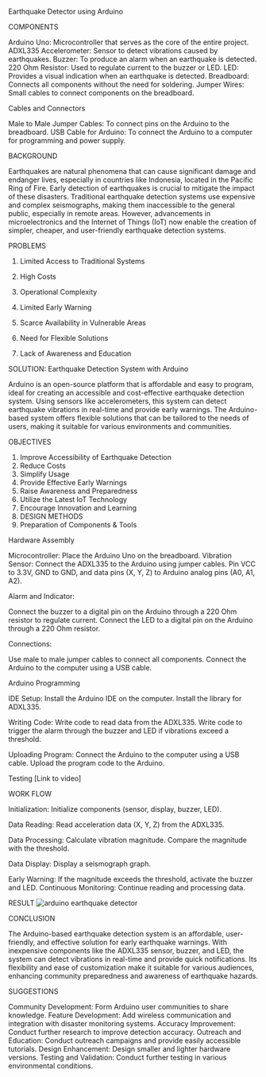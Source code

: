 Earthquake Detector using Arduino



COMPONENTS

Arduino Uno: Microcontroller that serves as the core of the entire project.
ADXL335 Accelerometer: Sensor to detect vibrations caused by earthquakes.
Buzzer: To produce an alarm when an earthquake is detected.
220 Ohm Resistor: Used to regulate current to the buzzer or LED.
LED: Provides a visual indication when an earthquake is detected.
Breadboard: Connects all components without the need for soldering.
Jumper Wires: Small cables to connect components on the breadboard.


Cables and Connectors

Male to Male Jumper Cables: To connect pins on the Arduino to the breadboard.
USB Cable for Arduino: To connect the Arduino to a computer for programming and power supply.


BACKGROUND

Earthquakes are natural phenomena that can cause significant damage and endanger lives, especially in countries like Indonesia, located in the Pacific Ring of Fire. Early detection of earthquakes is crucial to mitigate the impact of these disasters.
Traditional earthquake detection systems use expensive and complex seismographs, making them inaccessible to the general public, especially in remote areas. However, advancements in microelectronics and the Internet of Things (IoT) now enable the creation of simpler, cheaper, and user-friendly earthquake detection systems.


PROBLEMS

1. Limited Access to Traditional Systems

2. High Costs

3. Operational Complexity

4. Limited Early Warning
  
6. Scarce Availability in Vulnerable Areas
   
7. Need for Flexible Solutions
   
8. Lack of Awareness and Education


SOLUTION: Earthquake Detection System with Arduino

Arduino is an open-source platform that is affordable and easy to program, ideal for creating an accessible and cost-effective earthquake detection system. Using sensors like accelerometers, this system can detect earthquake vibrations in real-time and provide early warnings. The Arduino-based system offers flexible solutions that can be tailored to the needs of users, making it suitable for various environments and communities.


OBJECTIVES

1. Improve Accessibility of Earthquake Detection
2. Reduce Costs
3. Simplify Usage
4. Provide Effective Early Warnings
5. Raise Awareness and Preparedness
6. Utilize the Latest IoT Technology
7. Encourage Innovation and Learning
8. DESIGN METHODS
9. Preparation of Components & Tools


Hardware Assembly

Microcontroller: Place the Arduino Uno on the breadboard.
Vibration Sensor: Connect the ADXL335 to the Arduino using jumper cables. Pin VCC to 3.3V, GND to GND, and data pins (X, Y, Z) to Arduino analog pins (A0, A1, A2).

Alarm and Indicator:

Connect the buzzer to a digital pin on the Arduino through a 220 Ohm resistor to regulate current.
Connect the LED to a digital pin on the Arduino through a 220 Ohm resistor.

Connections:

Use male to male jumper cables to connect all components.
Connect the Arduino to the computer using a USB cable.

Arduino Programming

IDE Setup:
Install the Arduino IDE on the computer.
Install the library for ADXL335.

Writing Code:
Write code to read data from the ADXL335.
Write code to trigger the alarm through the buzzer and LED if vibrations exceed a threshold.

Uploading Program:
Connect the Arduino to the computer using a USB cable.
Upload the program code to the Arduino.

Testing 
[Link to video]


WORK FLOW

Initialization:
Initialize components (sensor, display, buzzer, LED).

Data Reading:
Read acceleration data (X, Y, Z) from the ADXL335.

Data Processing:
Calculate vibration magnitude.
Compare the magnitude with the threshold.

Data Display:
Display a seismograph graph.

Early Warning:
If the magnitude exceeds the threshold, activate the buzzer and LED.
Continuous Monitoring:
Continue reading and processing data.


RESULT
![arduino earthquake detector](https://github.com/stephanieangela03/Earthquake-Detector-using-Arduino/assets/115938834/f6610eeb-ffc3-49ae-9e16-61886e4829c8)


CONCLUSION

The Arduino-based earthquake detection system is an affordable, user-friendly, and effective solution for early earthquake warnings. With inexpensive components like the ADXL335 sensor, buzzer, and LED, the system can detect vibrations in real-time and provide quick notifications. Its flexibility and ease of customization make it suitable for various audiences, enhancing community preparedness and awareness of earthquake hazards.


SUGGESTIONS

Community Development: Form Arduino user communities to share knowledge.
Feature Development: Add wireless communication and integration with disaster monitoring systems.
Accuracy Improvement: Conduct further research to improve detection accuracy.
Outreach and Education: Conduct outreach campaigns and provide easily accessible tutorials.
Design Enhancement: Design smaller and lighter hardware versions.
Testing and Validation: Conduct further testing in various environmental conditions.
